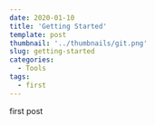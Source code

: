 ```yaml
---
date: 2020-01-10
title: 'Getting Started'
template: post
thumbnail: '../thumbnails/git.png'
slug: getting-started
categories:
  - Tools
tags:
  - first
---
```


first post

